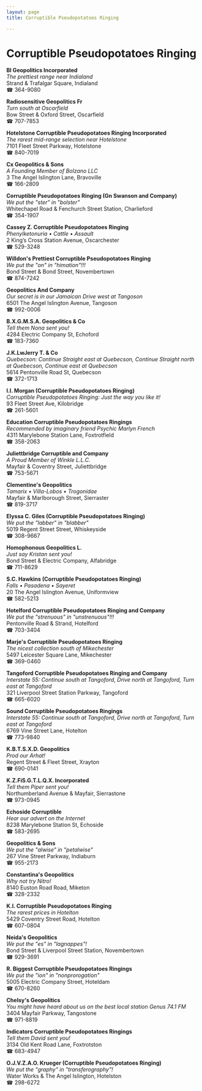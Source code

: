 ```yaml
---
layout: page 
title: Corruptible Pseudopotatoes Ringing

---
```



# Corruptible Pseudopotatoes Ringing


 **Bl Geopolitics Incorporated**  
_The prettiest range near Indialand_  
Strand & Trafalgar Square, Indialand  
☎ 364-9080

**Radiosensitive Geopolitics Fr**  
_Turn south at Oscarfield_  
Bow Street & Oxford Street, Oscarfield  
☎ 707-7853

**Hotelstone Corruptible Pseudopotatoes Ringing Incorporated**  
_The rarest mid-range selection near Hotelstone_  
7101 Fleet Street Parkway, Hotelstone  
☎ 840-7019

**Cx Geopolitics & Sons**  
_A Founding Member of Bolzano LLC_  
3 The Angel Islington Lane, Bravoville  
☎ 166-2809

**Corruptible Pseudopotatoes Ringing (Gn Swanson and Company)**  
_We put the "ster" in "bolster"_  
Whitechapel Road & Fenchurch Street Station, Charlieford  
☎ 354-1907

**Cassey Z. Corruptible Pseudopotatoes Ringing**  
_Phenylketonuria • Cattle • Assault_  
2 King’s Cross Station Avenue, Oscarchester  
☎ 529-3248

**Willdon's Prettiest Corruptible Pseudopotatoes Ringing**  
_We put the "on" in "himation"!!!_  
Bond Street & Bond Street, Novembertown  
☎ 874-7242

**Geopolitics And Company**  
_Our secret is in our Jamaican 
Drive west at Tangoson_  
6501 The Angel Islington Avenue, Tangoson  
☎ 992-0006

**B.X.G.M.S.A. Geopolitics & Co**  
_Tell them Nona sent you!_  
4284 Electric Company St, Echoford  
☎ 183-7360

**J.K.LwJerry T. & Co**  
_Quebecson: Continue Straight east at Quebecson, Continue Straight north at Quebecson, Continue east at Quebecson_  
5614 Pentonville Road St, Quebecson  
☎ 372-1713

**I.I. Morgan (Corruptible Pseudopotatoes Ringing)**  
_Corruptible Pseudopotatoes Ringing: Just the way you like it!_  
93 Fleet Street Ave, Kilobridge  
☎ 261-5601

**Education Corruptible Pseudopotatoes Ringings**  
_Recommended by imaginary friend Psychic Marlyn French_  
4311 Marylebone Station Lane, Foxtrotfield  
☎ 358-2063

**Juliettbridge Corruptible and Company**  
_A Proud Member of Winkle L.L.C._  
Mayfair & Coventry Street, Juliettbridge  
☎ 753-5671

**Clementine's Geopolitics**  
_Tamarix • Villa-Lobos • Trogonidae_  
Mayfair & Marlborough Street, Sierraster  
☎ 819-3717

**Elyssa C. Giles (Corruptible Pseudopotatoes Ringing)**  
_We put the "labber" in "blabber"_  
5019 Regent Street Street, Whiskeyside  
☎ 308-9667

**Homophonous Geopolitics L.**  
_Just say Kristan sent you!_  
Bond Street & Electric Company, Alfabridge  
☎ 711-8629

**S.C. Hawkins (Corruptible Pseudopotatoes Ringing)**  
_Falls • Pasadena • Sayeret_  
20 The Angel Islington Avenue, Uniformview  
☎ 582-5213

**Hotelford Corruptible Pseudopotatoes Ringing and Company**  
_We put the "strenuous" in "unstrenuous"!!!_  
Pentonville Road & Strand, Hotelford  
☎ 703-3404

**Marje's Corruptible Pseudopotatoes Ringing**  
_The nicest collection south of Mikechester_  
5497 Leicester Square Lane, Mikechester  
☎ 369-0460

**Tangoford Corruptible Pseudopotatoes Ringing and Company**  
_Interstate 55: Continue south at Tangoford, Drive north at Tangoford, Turn east at Tangoford_  
321 Liverpool Street Station Parkway, Tangoford  
☎ 665-6020

**Sound Corruptible Pseudopotatoes Ringings**  
_Interstate 55: Continue south at Tangoford, Drive north at Tangoford, Turn east at Tangoford_  
6769 Vine Street Lane, Hotelton  
☎ 773-9840

**K.B.T.S.X.D. Geopolitics**  
_Prod our Arhat!_  
Regent Street & Fleet Street, Xrayton  
☎ 690-0141

**K.Z.FiS.G.T.L.Q.X. Incorporated**  
_Tell them Piper sent you!_  
Northumberland Avenue & Mayfair, Sierrastone  
☎ 973-0945

**Echoside Corruptible**  
_Hear our advert on the Internet_  
8238 Marylebone Station St, Echoside  
☎ 583-2695

**Geopolitics & Sons**  
_We put the "alwise" in "petalwise"_  
267 Vine Street Parkway, Indiaburn  
☎ 955-2173

**Constantina's Geopolitics**  
_Why not try Nitro!_  
8140 Euston Road Road, Miketon  
☎ 328-2332

**K.I. Corruptible Pseudopotatoes Ringing**  
_The rarest prices in Hotelton_  
5429 Coventry Street Road, Hotelton  
☎ 607-0804

**Neida's Geopolitics**  
_We put the "es" in "lagnappes"!_  
Bond Street & Liverpool Street Station, Novembertown  
☎ 929-3691

**R. Biggest Corruptible Pseudopotatoes Ringings**  
_We put the "ion" in "nonprorogation"_  
5005 Electric Company Street, Hoteldam  
☎ 670-8260

**Chelsy's Geopolitics**  
_You might have heard about us on the best local station Genus 74.1 FM_  
3404 Mayfair Parkway, Tangostone  
☎ 971-8819

**Indicators Corruptible Pseudopotatoes Ringings**  
_Tell them David sent you!_  
3134 Old Kent Road Lane, Foxtrotston  
☎ 683-4947

**O.J.V.Z.A.O. Krueger (Corruptible Pseudopotatoes Ringing)**  
_We put the "graphy" in "transferography"!_  
Water Works & The Angel Islington, Hotelston  
☎ 298-6272


